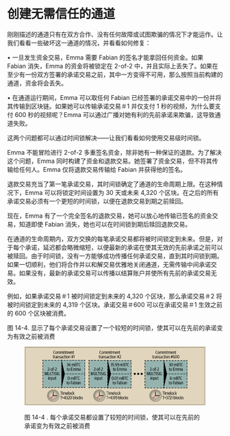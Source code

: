 # 创建无需信任的通道

刚刚描述的通道只有在双方合作、没有任何故障或试图欺骗的情况下才能运作。让我们看看一些破坏这一通道的情况，并看看如何修复：

• 一旦发生资金交易，Emma 需要 Fabian 的签名才能拿回任何资金。如果 Fabian 消失，Emma 的资金将被锁定在 2-of-2 中，并且实际上丢失了。如果在至少有一份双方签署的承诺交易之前，其中一方变得不可用，那么按照当前构建的通道，资金将会丢失。&#x20;

• 在通道运行期间，Emma 可以取任何 Fabian 已经签署的承诺交易中的一份并将其传输到区块链。如果她可以传输承诺交易＃1 并仅支付 1 秒的视频，为什么要支付 600 秒的视频呢？Emma 可以通过广播对她有利的先前承诺来欺骗，这导致通道失败。

这两个问题都可以通过时间锁解决——让我们看看如何使用交易级时间锁。

Emma 不能冒险进行 2-of-2 多重签名资金，除非她有一种保证的退款。为了解决这个问题，Emma 同时构建了资金和退款交易。她签署了资金交易，但不将其传输给任何人。Emma 仅将退款交易传输给 Fabian 并获得他的签名。

退款交易充当了第一笔承诺交易，其时间锁确定了通道的生命周期上限。在这种情况下，Emma 可以将锁定时间设置为 30 天或未来 4,320 个区块。在之后的所有承诺交易必须有一个更短的时间锁，以便在退款交易到期之前赎回。

现在，Emma 有了一个完全签名的退款交易，她可以放心地传输已签名的资金交易，知道即使 Fabian 消失，她也可以在时间锁到期后赎回退款交易。

在通道的生命周期内，双方交换的每笔承诺交易都将被时间锁定到未来。但是，对于每个承诺，延迟都会略微缩短，以便最新的承诺在使其无效的先前承诺之前可以被赎回。由于时间锁，没有一方能够成功传播任何承诺交易，直到其时间锁到期。如果一切顺利，他们将合作并以和解交易优雅地关闭通道，无需传输中间承诺交易。如果没有，最新的承诺交易可以传播以结算账户并使所有先前的承诺交易无效。

例如，如果承诺交易＃1 被时间锁定到未来的 4,320 个区块，那么承诺交易＃2 将被时间锁定到未来的 4,319 个区块。承诺交易＃600 可以在承诺交易＃1 生效之前的 600 个区块被消费。

图 14-4. 显示了每个承诺交易设置了一个较短的时间锁，使其可以在先前的承诺变为有效之前被消费

<figure><img src="../../.gitbook/assets/14.4.png" alt=""><figcaption><p>图 14-4 . 每个承诺交易都设置了较短的时间锁，使其可以在先前的承诺变为有效之前被消费</p></figcaption></figure>

